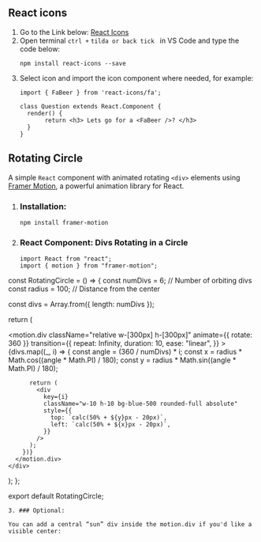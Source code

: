 ## React icons
1. Go to the Link below:
   [React Icons](https://react-icons.github.io/react-icons/)
2. Open terminal ` ctrl + ` `tilda or back tick ` in VS Code and type the code below:
   ```
   npm install react-icons --save
   ```
3. Select icon and import the icon component where needed, for example:
   ```
   import { FaBeer } from 'react-icons/fa';

   class Question extends React.Component {
     render() {
          return <h3> Lets go for a <FaBeer />? </h3>
     }
   }
   ```
## Rotating Circle
A simple `React` component with animated rotating `<div>` elements using [Framer Motion](https://motion.dev/docs/react-motion-component), a powerful animation library for React.
1. ### Installation:
   ```
   npm install framer-motion
   ```
2. ### React Component: Divs Rotating in a Circle
   ```
   import React from "react";
   import { motion } from "framer-motion";

  const RotatingCircle = () => {
  const numDivs = 6; // Number of orbiting divs
  const radius = 100; // Distance from the center

  const divs = Array.from({ length: numDivs });

  return (
    <div className="flex justify-center items-center h-screen bg-gray-100">
      <motion.div
        className="relative w-[300px] h-[300px]"
        animate={{ rotate: 360 }}
        transition={{
          repeat: Infinity,
          duration: 10,
          ease: "linear",
        }}
      >
        {divs.map((_, i) => {
          const angle = (360 / numDivs) * i;
          const x = radius * Math.cos((angle * Math.PI) / 180);
          const y = radius * Math.sin((angle * Math.PI) / 180);

          return (
            <div
              key={i}
              className="w-10 h-10 bg-blue-500 rounded-full absolute"
              style={{
                top: `calc(50% + ${y}px - 20px)`,
                left: `calc(50% + ${x}px - 20px)`,
              }}
            />
          );
        })}
      </motion.div>
    </div>
  );
};

export default RotatingCircle;

   ```
3. ### Optional:

You can add a central “sun” div inside the motion.div if you'd like a visible center:
